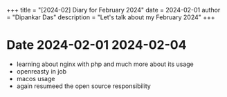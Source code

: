 +++
title = "[2024-02] Diary for February 2024"
date = 2024-02-01
author = "Dipankar Das"
description = "Let's talk about my February 2024"
+++

# Date 2024-02-01 2024-02-04
* learning about nginx with php and much more about its usage
* openreasty in job
* macos usage
* again resumeed the open source responsibility
